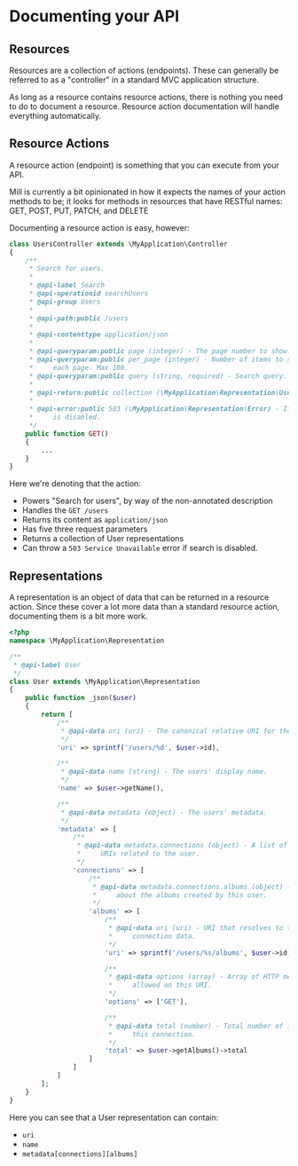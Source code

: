 # Documenting your API

## Resources
Resources are a collection of actions (endpoints). These can generally be referred to as a "controller" in a standard MVC application structure.

As long as a resource contains resource actions, there is nothing you need to do to document a resource. Resource action documentation will handle everything automatically.

## Resource Actions
A resource action (endpoint) is something that you can execute from your API.

Mill is currently a bit opinionated in how it expects the names of your action methods to be; it looks for methods in resources that have RESTful names: GET, POST, PUT, PATCH, and DELETE

Documenting a resource action is easy, however:

```php
class UsersController extends \MyApplication\Controller
{
    /**
     * Search for users.
     *
     * @api-label Search
     * @api-operationid searchUsers
     * @api-group Users
     *
     * @api-path:public /users
     *
     * @api-contenttype application/json
     *
     * @api-queryparam:public page (integer) - The page number to show.
     * @api-queryparam:public per_page (integer) - Number of items to show on
     *     each page. Max 100.
     * @api-queryparam:public query (string, required) - Search query.
     *
     * @api-return:public collection (\MyApplication\Representation\User)
     *
     * @api-error:public 503 (\MyApplication\Representation\Error) - If search
     *     is disabled.
     */
    public function GET()
    {
        ...
    }
}
```

Here we're denoting that the action:

* Powers "Search for users", by way of the non-annotated description
* Handles the `GET /users`
* Returns its content as `application/json`
* Has five three request parameters
* Returns a collection of User representations
* Can throw a `503 Service Unavailable` error if search is disabled.

## Representations
A representation is an object of data that can be returned in a resource action. Since these cover a lot more data than a standard resource action, documenting them is a bit more work.

```php
<?php
namespace \MyApplication\Representation

/**
 * @api-label User
 */
class User extends \MyApplication\Representation
{
    public function _json($user)
    {
        return [
            /**
             * @api-data uri (uri) - The canonical relative URI for the user.
             */
            'uri' => sprintf('/users/%d', $user->id),

            /**
             * @api-data name (string) - The users' display name.
             */
            'name' => $user->getName(),

            /**
             * @api-data metadata (object) - The users' metadata.
             */
            'metadata' => [
                /**
                 * @api-data metadata.connections (object) - A list of resource
                 *     URIs related to the user.
                 */
                'connections' => [
                    /**
                     * @api-data metadata.connections.albums (object) - Info
                     *     about the albums created by this user.
                     */
                    'albums' => [
                        /**
                         * @api-data uri (uri) - URI that resolves to the
                         *     connection data.
                         */
                        'uri' => sprintf('/users/%s/albums', $user->id),

                        /**
                         * @api-data options (array) - Array of HTTP methods
                         *     allowed on this URI.
                         */
                        'options' => ['GET'],

                        /**
                         * @api-data total (number) - Total number of items on
                         *     this connection.
                         */
                        'total' => $user->getAlbums()->total
                    ]
                ]
            ]
        ];
    }
}
```

Here you can see that a User representation can contain:

* `uri`
* `name`
* `metadata[connections][albums]`
